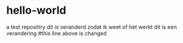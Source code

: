 # hello-world
a test repositiry
dit is veranderd zodat ik weet of het werkt
dit is een verandering
#this line above is changed

